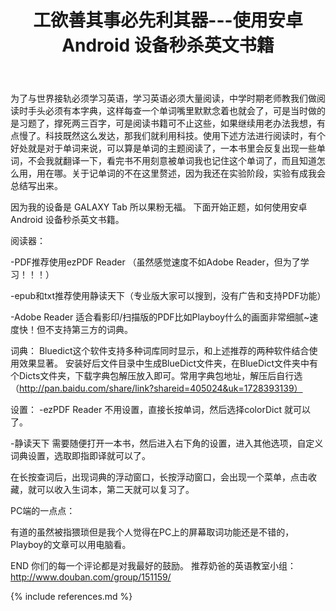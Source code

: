 ﻿---
layout: post
title: 工欲善其事必先利其器---使用安卓Android 设备秒杀英文书籍
category: other
---


为了与世界接轨必须学习英语，学习英语必须大量阅读，中学时期老师教我们做阅读时手头必须有本字典，这样每查一个单词嘴里默默念着也就会了，可是当时做的是习题了，撑死两三百字，可是阅读书籍可不止这些，如果继续用老办法我想，有点慢了。科技既然这么发达，那我们就利用科技。使用下述方法进行阅读时，有个好处就是对于单词来说，可以算是单词的主题阅读了，一本书里会反复出现一些单词，不会我就翻译一下，看完书不用刻意被单词我也记住这个单词了，而且知道怎么用，用在哪。关于记单词的不在这里赘述，因为我还在实验阶段，实验有成我会总结写出来。

因为我的设备是 GALAXY Tab 所以果粉无福。
下面开始正题，如何使用安卓Android 设备秒杀英文书籍。

阅读器：

-PDF推荐使用ezPDF Reader （虽然感觉速度不如Adobe Reader，但为了学习！！！）

-epub和txt推荐使用静读天下（专业版大家可以搜到，没有广告和支持PDF功能）

-Adobe Reader
适合看影印/扫描版的PDF比如Playboy什么的画面非常细腻~速度快！但不支持第三方的词典。 

词典：
Bluedict这个软件支持多种词库同时显示，和上述推荐的两种软件结合使用效果显著。
安装好后文件目录中生成BlueDict文件夹，在BlueDict文件夹中有个Dicts文件夹，下载字典包解压放入即可。常用字典包地址，解压后自行选（http://pan.baidu.com/share/link?shareid=405024&uk=1728393139）

设置：
-ezPDF Reader
不用设置，直接长按单词，然后选择colorDict 就可以了。

-静读天下
需要随便打开一本书，然后进入右下角的设置，进入其他选项，自定义词典设置，选取即指即译就可以了。

在长按查词后，出现词典的浮动窗口，长按浮动窗口，会出现一个菜单，点击收藏，就可以收入生词本，第二天就可以复习了。

PC端的一点点：

有道的虽然被指猥琐但是我个人觉得在PC上的屏幕取词功能还是不错的，Playboy的文章可以用电脑看。 

END
你们的每一个评论都是对我最好的鼓励。
推荐奶爸的英语教室小组：http://www.douban.com/group/151159/



{% include references.md %}
